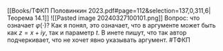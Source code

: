 [[Books/ТФКП Половинкин 2023.pdf#page=112&selection=137,0,311,6|Теорема 14.1]]
![[Pasted image 20240327100101.png]]
Вопрос: что означает $\varphi(\cdot)$?
Как я понял, это означает, что в аргументе может быть как $z = x + iy$, так и параметр $t$. В инете пишут, что так автор подчеркивает, что не хочет явно указывать аргумент.
#ТФКП 
